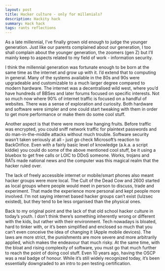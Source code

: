 ```yaml
---
layout: post
title: Hacker culture - only for millenials?
description: Hackity hack
summary: Hack hack
tags: rants reflections
---
```



As a late millennial, I’ve finally grown old enough to judge the younger generation. Just like our parents complained about our generation, I too shall complain about the younger generation, the zoomers (gen Z) but I’ll mainly keep to aspects related to my field of work - information security. 

I think the millennial generation was fortunate enough to be born at the same time as the internet and grow up with it. I’d extend that to computing in general. Many of the systems available in the 80s and 90s were upgradeable and customizable to a much larger degree compared to modern hardware. The internet was a decentralised wild west, where you’d have hundreds of BBSes and later forums focused on specific interests. Not so much now where 90% of internet traffic is focused on a handful of websites. There was a sense of exploration and curiosity. Both hardware and software were simpler and one could start tweaking with them in order to get more performance or make them do some cool stuff. 

Another aspect is that there were more low hanging fruits. Before traffic was encrypted, you could sniff network traffic for plaintext passwords and do man-in-the-middle attacks without much trouble. Software security wasn’t taken seriously at all - just go check Microsoft’s reaction to BackOrifice. Even with a fairly basic level of knowledge (a.k.a. a script kiddie) you could do some of the above mentioned cool stuff, be it using a bluebox to get free calls or LOIC to DDoS someone. Works, trojans and RATs made national news and the computer was this magical realm that the hacker ruled over. 

The lack of freely accessible internet or mobile/smart phones also meant hacker groups were more local. The Cult of the Dead Cow and 2600 started as local groups where people would meet in person to discuss, trade and experiment. That made the experience more personal and kept people more involved. I’m not saying internet based hacker groups can’t exist (lulzsec existed), but they tend to be less organised than the physical ones. 

Back to my original point and the lack of that old school hacker culture in today’s youth. I don’t think there’s something inherently wrong or different with the kids, but rather with their environment. Tech nowadays is bloated, hard to tinker with, or it’s been simplified and enclosed so much that you can’t even conceive the idea of changing it (Apple mobile devices). The laws are more strict, the punishments are more severe and more arbitrarily applied, which makes the endeavour that much risky. At the same time, with the bloat and rising complexity of software, you must go that much further to reach the point of doing cool stuff. Even 10 years ago, having the OSCP was a real badge of honour. While it’s still widely recognized today, it’s been essentially downgraded to an intro to pen testing certification. 



